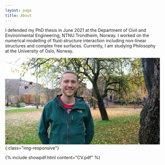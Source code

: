 ```yaml
---
layout: page
title: About
---
```


I defended my PhD thesis in June 2021 at the Department of Civil and Environmental Engineering, NTNU Trondheim, Norway. I worked on the numerical modelling of fluid-structure interaction including non-linear structures and complex free surfaces. Currently, I am studying Philosophy at the University of Oslo, Norway.

![image-title-here](/assets/images/tobiasmartin.jpg){:class="img-responsive"}

{% include showpdf.html content="CV.pdf" %}
